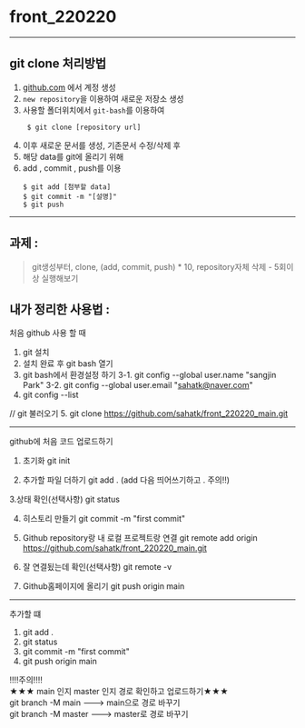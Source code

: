 # front_220220

---
## git clone 처리방법
1. [github.com](https://github.com) 에서 계정 생성
2. `new repository`을 이용하여 새로운 저장소 생성
3. 사용할 폴더위치에서 `git-bash`를 이용하여 
    ``` shell
     $ git clone [repository url]
    ```
4. 이후 새로운 문서를 생성, 기존문서 수정/삭제 후
5. 해당 data를 git에 올리기 위해
6. add , commit , push를 이용
    ``` shell
    $ git add [첨부할 data]
    $ git commit -m "[설명]"
    $ git push
    ```
---



## 과제 : 
> git생성부터, clone, (add, commit, push) * 10, repository자체 삭제 - 5회이상 실행해보기







## 내가 정리한 사용법 :
처음 github 사용 할 때
1. git 설치
2. 설치 완료 후 git bash 열기
3. git bash에서 환경설정 하기
3-1. git config --global user.name "sangjin Park"
3-2. git config --global user.email "sahatk@naver.com"
4. git config --list

// git 불러오기
5. git clone https://github.com/sahatk/front_220220_main.git

-----------------------------------------------------------------------------------------------------------------------------
github에 처음 코드 업로드하기

1. 초기화
git init

2. 추가할 파일 더하기
git add . (add 다음 띄어쓰기하고 . 주의!!)

3.상태 확인(선택사항)
git status

4. 히스토리 만들기 
git commit -m "first commit"

5. Github repository랑 내 로컬 프로젝트랑 연결
git remote add origin https://github.com/sahatk/front_220220_main.git

6. 잘 연결됬는데 확인(선택사항)
git remote -v

7. Github홈페이지에 올리기
git push origin main

-----------------------------------------------------------------------------------------------------------------------------

추가할 떄
1. git add .
2. git status
3. git commit -m "first commit"
4. git push origin main


!!!!주의!!!! <br />
★★★ main 인지 master 인지 경로 확인하고 업로드하기★★★ <br />
git branch -M main  ---> main으로 경로 바꾸기 <br />
git branch -M master ---> master로 경로 바꾸기


